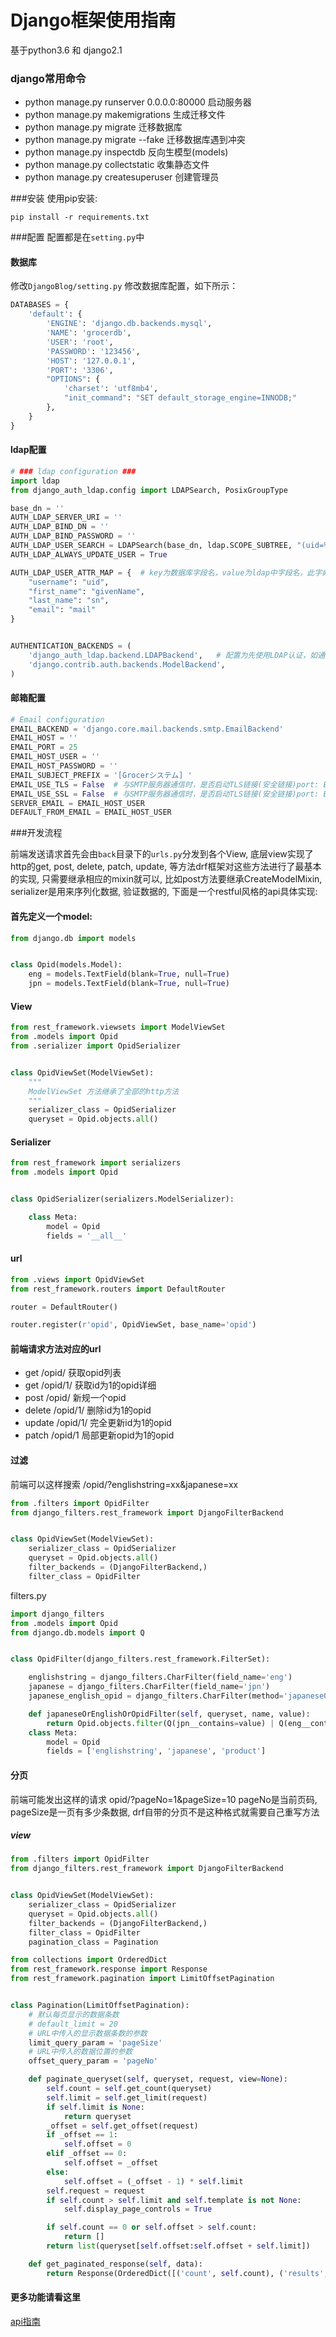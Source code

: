 # Django框架使用指南
基于python3.6 和 django2.1
### django常用命令
- python manage.py runserver 0.0.0.0:80000 启动服务器 
- python manage.py makemigrations          生成迁移文件 
- python manage.py migrate                 迁移数据库 
- python manage.py migrate                 --fake 迁移数据库遇到冲突 
- python manage.py inspectdb               反向生模型(models) 
- python manage.py collectstatic           收集静态文件
- python manage.py createsuperuser         创建管理员

###安装
使用pip安装:

`pip install -r requirements.txt`

###配置
配置都是在`setting.py`中
#### 数据库
修改`DjangoBlog/setting.py` 修改数据库配置，如下所示：
```python
DATABASES = {
    'default': {
        'ENGINE': 'django.db.backends.mysql',
        'NAME': 'grocerdb',
        'USER': 'root',
        'PASSWORD': '123456',
        'HOST': '127.0.0.1',
        'PORT': '3306',
        "OPTIONS": {
            'charset': 'utf8mb4',
            "init_command": "SET default_storage_engine=INNODB;"
        },
    }
}
```
#### ldap配置
```python
# ### ldap configuration ###
import ldap
from django_auth_ldap.config import LDAPSearch, PosixGroupType

base_dn = ''
AUTH_LDAP_SERVER_URI = ''
AUTH_LDAP_BIND_DN = ''
AUTH_LDAP_BIND_PASSWORD = ''
AUTH_LDAP_USER_SEARCH = LDAPSearch(base_dn, ldap.SCOPE_SUBTREE, "(uid=%(user)s)")
AUTH_LDAP_ALWAYS_UPDATE_USER = True

AUTH_LDAP_USER_ATTR_MAP = {  # key为数据库字段名，value为ldap中字段名，此字典解决django model与ldap字段名可能出现的不一致问题
    "username": "uid",
    "first_name": "givenName",
    "last_name": "sn",
    "email": "mail"
}


AUTHENTICATION_BACKENDS = (
    'django_auth_ldap.backend.LDAPBackend',   # 配置为先使用LDAP认证，如通过认证则不再使用后面的认证方式
    'django.contrib.auth.backends.ModelBackend',
)

```
#### 邮箱配置
```python
# Email configuration
EMAIL_BACKEND = 'django.core.mail.backends.smtp.EmailBackend'
EMAIL_HOST = ''
EMAIL_PORT = 25
EMAIL_HOST_USER = ''
EMAIL_HOST_PASSWORD = ''
EMAIL_SUBJECT_PREFIX = '[Grocerシステム] '
EMAIL_USE_TLS = False  # 与SMTP服务器通信时，是否启动TLS链接(安全链接)port: EMAIL_PORT
EMAIL_USE_SSL = False  # 与SMTP服务器通信时，是否启动TLS链接(安全链接)port: EMAIL_PORT
SERVER_EMAIL = EMAIL_HOST_USER
DEFAULT_FROM_EMAIL = EMAIL_HOST_USER
```
###开发流程

前端发送请求首先会由`back`目录下的`urls.py`分发到各个View, 底层view实现了http的get, post, delete, patch, update, 等方法drf框架对这些方法进行了最基本的实现, 只需要继承相应的mixin就可以, 比如post方法要继承CreateModelMixin, serializer是用来序列化数据, 验证数据的, 下面是一个restful风格的api具体实现:


#### 首先定义一个model:
```python
from django.db import models


class Opid(models.Model):
    eng = models.TextField(blank=True, null=True)
    jpn = models.TextField(blank=True, null=True)
```

#### View
```python
from rest_framework.viewsets import ModelViewSet
from .models import Opid
from .serializer import OpidSerializer


class OpidViewSet(ModelViewSet):
    """
    ModelViewSet 方法继承了全部的http方法
    """
    serializer_class = OpidSerializer
    queryset = Opid.objects.all()
```
#### Serializer
```python
from rest_framework import serializers
from .models import Opid


class OpidSerializer(serializers.ModelSerializer):

    class Meta:
        model = Opid
        fields = '__all__'
```
#### url
```python
from .views import OpidViewSet
from rest_framework.routers import DefaultRouter

router = DefaultRouter()

router.register(r'opid', OpidViewSet, base_name='opid')
```
#### 前端请求方法对应的url
- get /opid/ 获取opid列表
- get /opid/1/ 获取id为1的opid详细
- post /opid/ 新规一个opid
- delete /opid/1/ 删除id为1的opid
- update /opid/1/ 完全更新id为1的opid
- patch /opid/1 局部更新opid为1的opid

#### 过滤
前端可以这样搜索   /opid/?englishstring=xx&japanese=xx
```python
from .filters import OpidFilter
from django_filters.rest_framework import DjangoFilterBackend


class OpidViewSet(ModelViewSet):
    serializer_class = OpidSerializer
    queryset = Opid.objects.all()
    filter_backends = (DjangoFilterBackend,)
    filter_class = OpidFilter
```
filters.py
```python
import django_filters
from .models import Opid
from django.db.models import Q


class OpidFilter(django_filters.rest_framework.FilterSet):

    englishstring = django_filters.CharFilter(field_name='eng')
    japanese = django_filters.CharFilter(field_name='jpn')
    japanese_english_opid = django_filters.CharFilter(method='japaneseOrEnglishOrOpidFilter', help_text='英语日语搜索')

    def japaneseOrEnglishOrOpidFilter(self, queryset, name, value):
        return Opid.objects.filter(Q(jpn__contains=value) | Q(eng__contains=value)| Q(opid__contains=value))
    class Meta:
        model = Opid
        fields = ['englishstring', 'japanese', 'product']

```
#### 分页
前端可能发出这样的请求 opid/?pageNo=1&pageSize=10 pageNo是当前页码, pageSize是一页有多少条数据, drf自带的分页不是这种格式就需要自己重写方法
##### view
```python
from .filters import OpidFilter
from django_filters.rest_framework import DjangoFilterBackend


class OpidViewSet(ModelViewSet):
    serializer_class = OpidSerializer
    queryset = Opid.objects.all()
    filter_backends = (DjangoFilterBackend,)
    filter_class = OpidFilter
    pagination_class = Pagination
```

```python
from collections import OrderedDict
from rest_framework.response import Response
from rest_framework.pagination import LimitOffsetPagination


class Pagination(LimitOffsetPagination):
    # 默认每页显示的数据条数
    # default_limit = 20
    # URL中传入的显示数据条数的参数
    limit_query_param = 'pageSize'
    # URL中传入的数据位置的参数
    offset_query_param = 'pageNo'

    def paginate_queryset(self, queryset, request, view=None):
        self.count = self.get_count(queryset)
        self.limit = self.get_limit(request)
        if self.limit is None:
            return queryset
        _offset = self.get_offset(request)
        if _offset == 1:
            self.offset = 0
        elif _offset == 0:
            self.offset = _offset
        else:
            self.offset = (_offset - 1) * self.limit
        self.request = request
        if self.count > self.limit and self.template is not None:
            self.display_page_controls = True

        if self.count == 0 or self.offset > self.count:
            return []
        return list(queryset[self.offset:self.offset + self.limit])

    def get_paginated_response(self, data):
        return Response(OrderedDict([('count', self.count), ('results', data)]))
```


#### 更多功能请看这里
[api指南](http://drf.jiuyou.info/#/)
